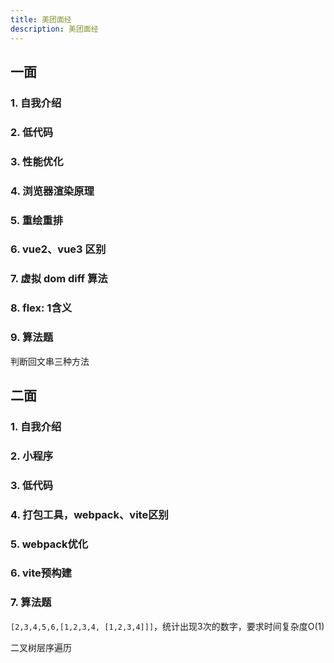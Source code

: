 ```yaml
---
title: 美团面经
description: 美团面经
---
```


## 一面

### 1. 自我介绍

### 2. 低代码

### 3. 性能优化

### 4. 浏览器渲染原理

### 5. 重绘重排

### 6. vue2、vue3 区别

### 7. 虚拟 dom diff 算法

### 8. flex: 1含义

### 9. 算法题

  判断回文串三种方法

## 二面

### 1. 自我介绍

### 2. 小程序

### 3. 低代码

### 4. 打包工具，webpack、vite区别

### 5. webpack优化

### 6. vite预构建

### 7. 算法题

`[2,3,4,5,6,[1,2,3,4, [1,2,3,4]]]`，统计出现3次的数字，要求时间复杂度O(1)

二叉树层序遍历
